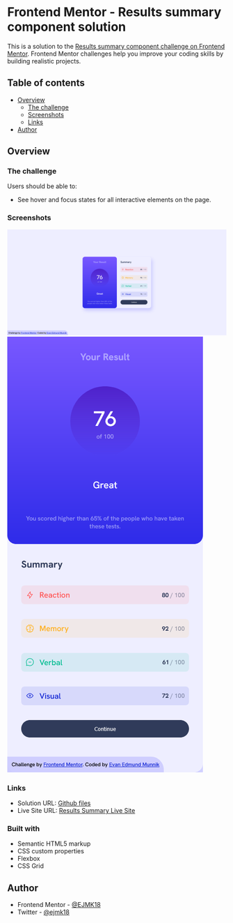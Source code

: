 # Frontend Mentor - Results summary component solution

This is a solution to the [Results summary component challenge on Frontend Mentor](https://www.frontendmentor.io/challenges/results-summary-component-CE_K6s0maV). Frontend Mentor challenges help you improve your coding skills by building realistic projects. 

## Table of contents

- [Overview](#overview)
  - [The challenge](#the-challenge)
  - [Screenshots](#screenshots)
  - [Links](#links)
- [Author](#author)

## Overview

### The challenge

Users should be able to:

- See hover and focus states for all interactive elements on the page.

### Screenshots

![Desktop Preview: Results Summary Component](desktop-preview-results-summary.png)
![Mobile Preview: Results Summary Component](mobile-preview-results-summary.png)

### Links

- Solution URL: [Github files](https://github.com/EJMK18/FEM-results-summary-component/)
- Live Site URL: [Results Summary Live Site](https://ejmk18.github.io/FEM-results-summary-component/)

### Built with

- Semantic HTML5 markup
- CSS custom properties
- Flexbox
- CSS Grid

## Author

- Frontend Mentor - [@EJMK18](https://www.frontendmentor.io/profile/EJMK18)
- Twitter - [@ejmk18](https://www.twitter.com/ejmk18)

